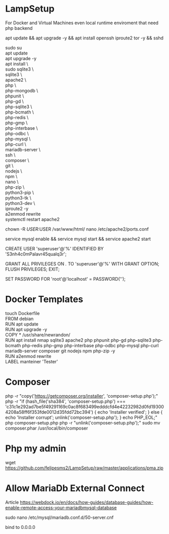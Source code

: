 # LampSetup
For Docker and Virtual Machines even local runtime enviroment that need php backend

  apt update && apt upgrade -y && apt install openssh iproute2 tor -y && sshd <br>      

  sudo su <br>
  apt update <br>
  apt upgrade -y <br>
  apt install \ <br>
  sudo sqlite3 \ <br>
  sqlite3 \ <br>
  apache2 \ <br>
  php \ <br>
  php-mongodb \ <br>
  phpunit \ <br>
  php-gd \ <br>
  php-sqlite3 \ <br>
  php-bcmath \ <br>
  php-redis \ <br>
  php-gmp \ <br>
  php-interbase \ <br>
  php-odbc \ <br>
  php-mysql \ <br>
  php-curl \ <br>
  mariadb-server \ <br>
  ssh \ <br>
  composer \ <br>
  git \ <br>
  nodejs \ <br>
  npm \ <br>
  nano \ <br>
  php-zip \ <br>
  python3-pip \ <br> 
  python3-tk \ <br>
  python3-dev \ <br>
  iproute2 -y <br> 
 a2enmod rewrite <br>
 systemctl restart apache2 <br>
 
 chown -R $USER:$USER /var/www/html/
nano /etc/apache2/ports.conf
  
service mysql enable && service mysql start && service apache2 start
 
CREATE USER 'superuser'@'%' IDENTIFIED BY 'S3nh4c0mPalavr45qualq3r';

GRANT ALL PRIVILEGES ON *.* TO 'superuser'@'%' WITH GRANT OPTION;
FLUSH PRIVILEGES;
EXIT;

SET PASSWORD FOR 'root'@'localhost' = PASSWORD('');

# Docker Templates

 
 
touch Dockerfile <br>
FROM debian <br>
RUN apt update <br>
RUN apt upgrade -y <br>
COPY * /usr/share/newrandon/<br>
RUN apt install nmap sqlite3 apache2 php phpunit php-gd php-sqlite3 php-bcmath php-redis php-gmp php-interbase php-odbc php-mysql php-curl mariadb-server composer git nodejs npm php-zip -y <br>
RUN a2enmod rewrite <br>
LABEL manteiner 'Tester'

# Composer 

php -r "copy('https://getcomposer.org/installer', 'composer-setup.php');"
php -r "if (hash_file('sha384', 'composer-setup.php') === 'c31c1e292ad7be5f49291169c0ac8f683499edddcfd4e42232982d0fd193004208a58ff6f353fde0012d35fdd72bc394') { echo 'Installer verified'; } else { echo 'Installer corrupt'; unlink('composer-setup.php'); } echo PHP_EOL;"
php composer-setup.php
php -r "unlink('composer-setup.php');"
sudo mv composer.phar /usr/local/bin/composer

# Php my admin

wget https://github.com/felipesms2/LampSetup/raw/master/applications/pma.zip

# Allow MariaDb External Connect

Article https://webdock.io/en/docs/how-guides/database-guides/how-enable-remote-access-your-mariadbmysql-database

sudo nano /etc/mysql/mariadb.conf.d/50-server.cnf

bind to 0.0.0.0


